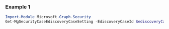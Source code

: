 ### Example 1
``` powershell
Import-Module Microsoft.Graph.Security
Get-MgSecurityCaseEdiscoveryCaseSetting -EdiscoveryCaseId $ediscoveryCaseId
```
